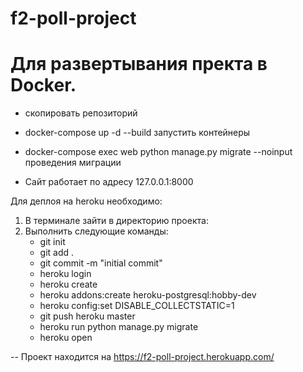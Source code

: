 # f2-poll-project


# Для развертывания пректа в Docker.

 - скопировать репозиторий
 - docker-compose up -d --build запустить контейнеры  
 - docker-compose exec web python manage.py migrate --noinput  проведения миграции


 - Сайт работает по адресу 127.0.0.1:8000 

Для деплоя на heroku необходимо:
1) В терминале зайти в директорию проекта:
2) Выполнить следующие команды:
   - git init
   - git add .
   - git commit -m "initial commit"
   - heroku login
   - heroku create
   - heroku addons:create heroku-postgresql:hobby-dev
   - heroku config:set DISABLE_COLLECTSTATIC=1
   - git push heroku master
   - heroku run python manage.py  migrate
   - heroku open

-- Проект находится на https://f2-poll-project.herokuapp.com/
